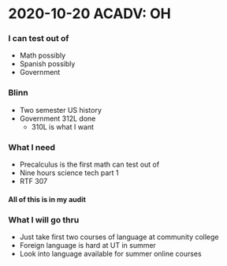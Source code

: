 # 2020-10-20 ACADV: OH

### I can test out of
- Math possibly
- Spanish possibly
- Government

### Blinn
- Two semester US history
- Government 312L done 
  - 310L is what I want

### What I need
- Precalculus is the first math can test out of
- Nine hours science tech part 1
- RTF 307


#### **All of this is in my audit**

### What I will go thru


- Just take first two courses of language at community college
- Foreign language is hard at UT in summer
- Look into language available for summer online courses